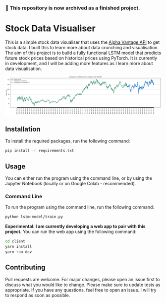 ### 📂 This repository is now archived as a finished project.

# Stock Data Visualiser

This is a simple stock data visualiser that uses the [Alpha Vantage API](https://www.alphavantage.co/documentation/) to get stock data. I built this to learn more about data crunching and visualisation. The aim of this project is to build a fully functional LSTM model that predicts future stock prices based on historical prices using PyTorch. It is currently in development, and I will be adding more features as I learn more about data visualisation.

![IBM Stock Price Prediction](static/images/graph.png)

## Installation

To install the required packages, run the following command:

```bash
pip install -r requirements.txt
```

## Usage

You can either run the program using the command line, or by using the Jupyter Notebook (locally or on Google Colab - recommended).

### Command Line

To run the program using the command line, run the following command:

```bash
python lstm-model/train.py
```

**Experimental: I am currently developing a web app to pair with this project.** You can run the web app using the following command:

```bash
cd client
yarn install
yarn run dev
```

## Contributing

Pull requests are welcome. For major changes, please open an issue first to discuss what you would like to change. Please make sure to update tests as appropriate. If you have any questions, feel free to open an issue. I will try to respond as soon as possible.
